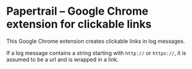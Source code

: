 Papertrail – Google Chrome extension for clickable links
=========================

This Google Chrome extension creates clickable links in log messages.

If a log message contains a string starting with `http://` or `https://`, it is assumed to be a url and is wrapped in a link.

